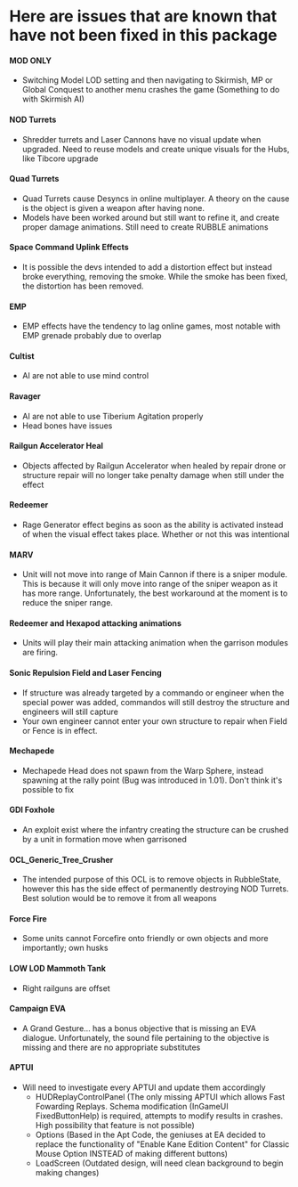 # Here are issues that are known that have not been fixed in this package

#### MOD ONLY
* Switching Model LOD setting and then navigating to Skirmish, MP or Global Conquest to another menu crashes the game (Something to do with Skirmish AI)

#### NOD Turrets
* Shredder turrets and Laser Cannons have no visual update when upgraded. Need to reuse models and create unique visuals for the Hubs, like Tibcore upgrade

#### Quad Turrets
* Quad Turrets cause Desyncs in online multiplayer. A theory on the cause is the object is given a weapon after having none.
* Models have been worked around but still want to refine it, and create proper damage animations. Still need to create RUBBLE animations

#### Space Command Uplink Effects
* It is possible the devs intended to add a distortion effect but instead broke everything, removing the smoke. While the smoke has been fixed, the distortion has been removed.

#### EMP
* EMP effects have the tendency to lag online games, most notable with EMP grenade probably due to overlap
 
#### Cultist
* AI are not able to use mind control
 
#### Ravager
* AI are not able to use Tiberium Agitation properly
* Head bones have issues
 
#### Railgun Accelerator Heal
* Objects affected by Railgun Accelerator when healed by repair drone or structure repair will no longer take penalty damage when still under the effect

#### Redeemer
* Rage Generator effect begins as soon as the ability is activated instead of when the visual effect takes place. Whether or not this was intentional

#### MARV
* Unit will not move into range of Main Cannon if there is a sniper module. This is because it will only move into range of the sniper weapon as it has more range. Unfortunately, the best workaround at the moment is to reduce the sniper range.

#### Redeemer and Hexapod attacking animations
* Units will play their main attacking animation when the garrison modules are firing.
 
#### Sonic Repulsion Field and Laser Fencing
* If structure was already targeted by a commando or engineer when the special power was added, commandos will still destroy the structure and engineers will still capture
* Your own engineer cannot enter your own structure to repair when Field or Fence is in effect.
 
#### Mechapede
* Mechapede Head does not spawn from the Warp Sphere, instead spawning at the rally point (Bug was introduced in 1.01). Don't think it's possible to fix

#### GDI Foxhole
* An exploit exist where the infantry creating the structure can be crushed by a unit in formation move when garrisoned

#### OCL_Generic_Tree_Crusher
* The intended purpose of this OCL is to remove objects in RubbleState, however this has the side effect of permanently destroying NOD Turrets. Best solution would be to remove it from all weapons
 
#### Force Fire
* Some units cannot Forcefire onto friendly or own objects and more importantly; own husks

#### LOW LOD Mammoth Tank
* Right railguns are offset

#### Campaign EVA
* A Grand Gesture... has a bonus objective that is missing an EVA dialogue. Unfortunately, the sound file pertaining to the objective is missing and there are no appropriate substitutes

#### APTUI
* Will need to investigate every APTUI and update them accordingly
	* HUDReplayControlPanel (The only missing APTUI which allows Fast Fowarding Replays. Schema modification (InGameUI FixedButtonHelp) is required, attempts to modify results in crashes. High possibility that feature is not possible)
	* Options (Based in the Apt Code, the geniuses at EA decided to replace the functionality of "Enable Kane Edition Content" for Classic Mouse Option INSTEAD of making different buttons)
	* LoadScreen (Outdated design, will need clean background to begin making changes)
